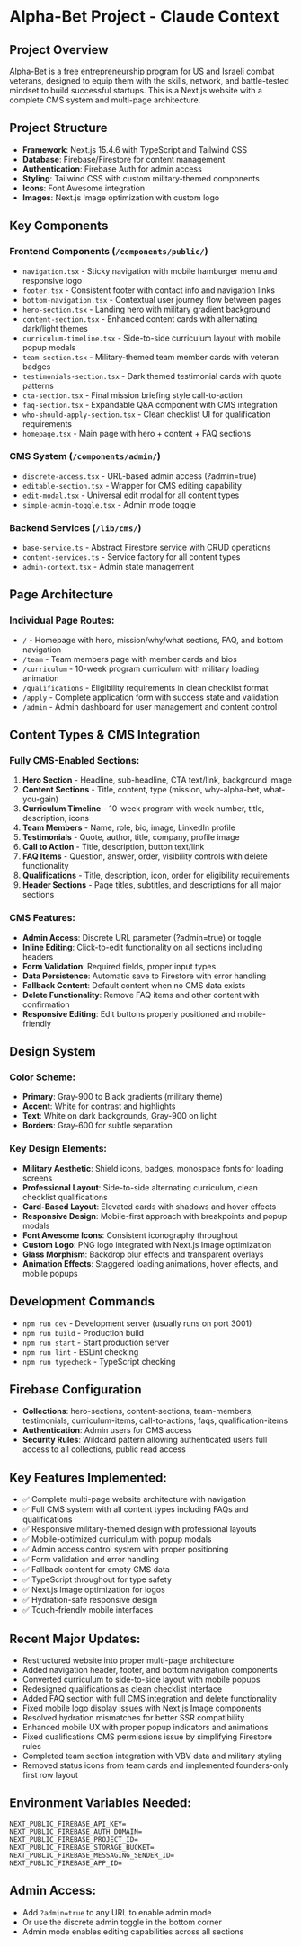 # Alpha-Bet Project - Claude Context

## Project Overview
Alpha-Bet is a free entrepreneurship program for US and Israeli combat veterans, designed to equip them with the skills, network, and battle-tested mindset to build successful startups. This is a Next.js website with a complete CMS system and multi-page architecture.

## Project Structure
- **Framework**: Next.js 15.4.6 with TypeScript and Tailwind CSS
- **Database**: Firebase/Firestore for content management
- **Authentication**: Firebase Auth for admin access
- **Styling**: Tailwind CSS with custom military-themed components
- **Icons**: Font Awesome integration
- **Images**: Next.js Image optimization with custom logo

## Key Components

### Frontend Components (`/components/public/`)
- `navigation.tsx` - Sticky navigation with mobile hamburger menu and responsive logo
- `footer.tsx` - Consistent footer with contact info and navigation links
- `bottom-navigation.tsx` - Contextual user journey flow between pages
- `hero-section.tsx` - Landing hero with military gradient background
- `content-section.tsx` - Enhanced content cards with alternating dark/light themes
- `curriculum-timeline.tsx` - Side-to-side curriculum layout with mobile popup modals
- `team-section.tsx` - Military-themed team member cards with veteran badges
- `testimonials-section.tsx` - Dark themed testimonial cards with quote patterns
- `cta-section.tsx` - Final mission briefing style call-to-action
- `faq-section.tsx` - Expandable Q&A component with CMS integration
- `who-should-apply-section.tsx` - Clean checklist UI for qualification requirements
- `homepage.tsx` - Main page with hero + content + FAQ sections

### CMS System (`/components/admin/`)
- `discrete-access.tsx` - URL-based admin access (?admin=true)
- `editable-section.tsx` - Wrapper for CMS editing capability
- `edit-modal.tsx` - Universal edit modal for all content types
- `simple-admin-toggle.tsx` - Admin mode toggle

### Backend Services (`/lib/cms/`)
- `base-service.ts` - Abstract Firestore service with CRUD operations
- `content-services.ts` - Service factory for all content types
- `admin-context.tsx` - Admin state management

## Page Architecture

### Individual Page Routes:
- `/` - Homepage with hero, mission/why/what sections, FAQ, and bottom navigation
- `/team` - Team members page with member cards and bios
- `/curriculum` - 10-week program curriculum with military loading animation
- `/qualifications` - Eligibility requirements in clean checklist format
- `/apply` - Complete application form with success state and validation
- `/admin` - Admin dashboard for user management and content control

## Content Types & CMS Integration

### Fully CMS-Enabled Sections:
1. **Hero Section** - Headline, sub-headline, CTA text/link, background image
2. **Content Sections** - Title, content, type (mission, why-alpha-bet, what-you-gain)
3. **Curriculum Timeline** - 10-week program with week number, title, description, icons
4. **Team Members** - Name, role, bio, image, LinkedIn profile
5. **Testimonials** - Quote, author, title, company, profile image
6. **Call to Action** - Title, description, button text/link
7. **FAQ Items** - Question, answer, order, visibility controls with delete functionality
8. **Qualifications** - Title, description, icon, order for eligibility requirements
9. **Header Sections** - Page titles, subtitles, and descriptions for all major sections

### CMS Features:
- **Admin Access**: Discrete URL parameter (?admin=true) or toggle
- **Inline Editing**: Click-to-edit functionality on all sections including headers
- **Form Validation**: Required fields, proper input types
- **Data Persistence**: Automatic save to Firestore with error handling
- **Fallback Content**: Default content when no CMS data exists
- **Delete Functionality**: Remove FAQ items and other content with confirmation
- **Responsive Editing**: Edit buttons properly positioned and mobile-friendly

## Design System

### Color Scheme:
- **Primary**: Gray-900 to Black gradients (military theme)
- **Accent**: White for contrast and highlights
- **Text**: White on dark backgrounds, Gray-900 on light
- **Borders**: Gray-600 for subtle separation

### Key Design Elements:
- **Military Aesthetic**: Shield icons, badges, monospace fonts for loading screens
- **Professional Layout**: Side-to-side alternating curriculum, clean checklist qualifications
- **Card-Based Layout**: Elevated cards with shadows and hover effects
- **Responsive Design**: Mobile-first approach with breakpoints and popup modals
- **Font Awesome Icons**: Consistent iconography throughout
- **Custom Logo**: PNG logo integrated with Next.js Image optimization
- **Glass Morphism**: Backdrop blur effects and transparent overlays
- **Animation Effects**: Staggered loading animations, hover effects, and mobile popups

## Development Commands
- `npm run dev` - Development server (usually runs on port 3001)
- `npm run build` - Production build
- `npm run start` - Start production server
- `npm run lint` - ESLint checking
- `npm run typecheck` - TypeScript checking

## Firebase Configuration
- **Collections**: hero-sections, content-sections, team-members, testimonials, curriculum-items, call-to-actions, faqs, qualification-items
- **Authentication**: Admin users for CMS access
- **Security Rules**: Wildcard pattern allowing authenticated users full access to all collections, public read access

## Key Features Implemented:
- ✅ Complete multi-page website architecture with navigation
- ✅ Full CMS system with all content types including FAQs and qualifications
- ✅ Responsive military-themed design with professional layouts
- ✅ Mobile-optimized curriculum with popup modals
- ✅ Admin access control system with proper positioning
- ✅ Form validation and error handling
- ✅ Fallback content for empty CMS data
- ✅ TypeScript throughout for type safety
- ✅ Next.js Image optimization for logos
- ✅ Hydration-safe responsive design
- ✅ Touch-friendly mobile interfaces

## Recent Major Updates:
- Restructured website into proper multi-page architecture
- Added navigation header, footer, and bottom navigation components
- Converted curriculum to side-to-side layout with mobile popups
- Redesigned qualifications as clean checklist interface
- Added FAQ section with full CMS integration and delete functionality
- Fixed mobile logo display issues with Next.js Image components
- Resolved hydration mismatches for better SSR compatibility
- Enhanced mobile UX with proper popup indicators and animations
- Fixed qualifications CMS permissions issue by simplifying Firestore rules
- Completed team section integration with VBV data and military styling
- Removed status icons from team cards and implemented founders-only first row layout

## Environment Variables Needed:
```
NEXT_PUBLIC_FIREBASE_API_KEY=
NEXT_PUBLIC_FIREBASE_AUTH_DOMAIN=
NEXT_PUBLIC_FIREBASE_PROJECT_ID=
NEXT_PUBLIC_FIREBASE_STORAGE_BUCKET=
NEXT_PUBLIC_FIREBASE_MESSAGING_SENDER_ID=
NEXT_PUBLIC_FIREBASE_APP_ID=
```

## Admin Access:
- Add `?admin=true` to any URL to enable admin mode
- Or use the discrete admin toggle in the bottom corner
- Admin mode enables editing capabilities across all sections